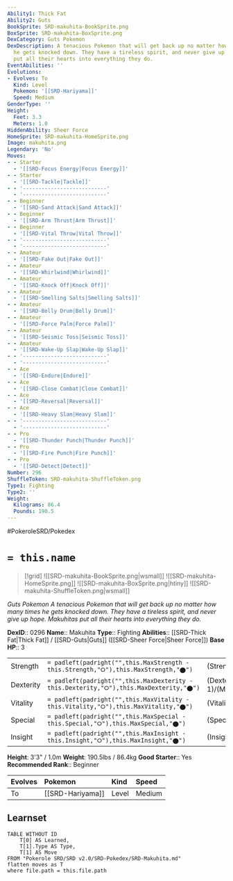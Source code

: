 ```yaml
---
Ability1: Thick Fat
Ability2: Guts
BookSprite: SRD-makuhita-BookSprite.png
BoxSprite: SRD-makuhita-BoxSprite.png
DexCategory: Guts Pokemon
DexDescription: A tenacious Pokemon that will get back up no matter how many times
  he gets knocked down. They have a tireless spirit, and never give up hope. Makuhitas
  put all their hearts into everything they do.
EventAbilities: ''
Evolutions:
- Evolves: To
  Kind: Level
  Pokemon: '[[SRD-Hariyama]]'
  Speed: Medium
GenderType: ''
Height:
  Feet: 3.3
  Meters: 1.0
HiddenAbility: Sheer Force
HomeSprite: SRD-makuhita-HomeSprite.png
Image: makuhita.png
Legendary: 'No'
Moves:
- - Starter
  - '[[SRD-Focus Energy|Focus Energy]]'
- - Starter
  - '[[SRD-Tackle|Tackle]]'
- - '---------------------------'
  - '---------------------------'
- - Beginner
  - '[[SRD-Sand Attack|Sand Attack]]'
- - Beginner
  - '[[SRD-Arm Thrust|Arm Thrust]]'
- - Beginner
  - '[[SRD-Vital Throw|Vital Throw]]'
- - '---------------------------'
  - '---------------------------'
- - Amateur
  - '[[SRD-Fake Out|Fake Out]]'
- - Amateur
  - '[[SRD-Whirlwind|Whirlwind]]'
- - Amateur
  - '[[SRD-Knock Off|Knock Off]]'
- - Amateur
  - '[[SRD-Smelling Salts|Smelling Salts]]'
- - Amateur
  - '[[SRD-Belly Drum|Belly Drum]]'
- - Amateur
  - '[[SRD-Force Palm|Force Palm]]'
- - Amateur
  - '[[SRD-Seismic Toss|Seismic Toss]]'
- - Amateur
  - '[[SRD-Wake-Up Slap|Wake-Up Slap]]'
- - '---------------------------'
  - '---------------------------'
- - Ace
  - '[[SRD-Endure|Endure]]'
- - Ace
  - '[[SRD-Close Combat|Close Combat]]'
- - Ace
  - '[[SRD-Reversal|Reversal]]'
- - Ace
  - '[[SRD-Heavy Slam|Heavy Slam]]'
- - '---------------------------'
  - '---------------------------'
- - Pro
  - '[[SRD-Thunder Punch|Thunder Punch]]'
- - Pro
  - '[[SRD-Fire Punch|Fire Punch]]'
- - Pro
  - '[[SRD-Detect|Detect]]'
Number: 296
ShuffleToken: SRD-makuhita-ShuffleToken.png
Type1: Fighting
Type2: ''
Weight:
  Kilograms: 86.4
  Pounds: 190.5
---
```


#PokeroleSRD/Pokedex

# `= this.name`

> [!grid]
> ![[SRD-makuhita-BookSprite.png|wsmall]]
> ![[SRD-makuhita-HomeSprite.png]]
> ![[SRD-makuhita-BoxSprite.png|htiny]]
> ![[SRD-makuhita-ShuffleToken.png|wsmall]]


*Guts Pokemon*
*A tenacious Pokemon that will get back up no matter how many times he gets knocked down. They have a tireless spirit, and never give up hope. Makuhitas put all their hearts into everything they do.*

**DexID**:: 0296
**Name**:: Makuhita
**Type**:: Fighting
**Abilities**:: [[SRD-Thick Fat|Thick Fat]] / [[SRD-Guts|Guts]] ([[SRD-Sheer Force|Sheer Force]])
**Base HP**:: 3

|           |                                                                                        |                                          |
| --------- | -------------------------------------------------------------------------------------- | ---------------------------------------- |
| Strength  | `= padleft(padright("",this.MaxStrength - this.Strength,"⭘"),this.MaxStrength,"⬤")`    | (Strength::2)/(MaxStrength::4)   |
| Dexterity | `= padleft(padright("",this.MaxDexterity - this.Dexterity,"⭘"),this.MaxDexterity,"⬤")` | (Dexterity:: 1)/(MaxDexterity::3) |
| Vitality  | `= padleft(padright("",this.MaxVitality - this.Vitality,"⭘"),this.MaxVitality,"⬤")`    | (Vitality::1)/(MaxVitality::3)   |
| Special   | `= padleft(padright("",this.MaxSpecial - this.Special,"⭘"),this.MaxSpecial,"⬤")`       | (Special::1)/(MaxSpecial::3)     |
| Insight   | `= padleft(padright("",this.MaxInsight - this.Insight,"⭘"),this.MaxInsight,"⬤")`       | (Insight::1)/(MaxInsight::3)     |

**Height**: 3'3" / 1.0m
**Weight**: 190.5lbs / 86.4kg
**Good Starter**:: Yes
**Recommended Rank**:: Beginner

| Evolves   | Pokemon          | Kind   | Speed   |
|:----------|:-----------------|:-------|:--------|
| To        | [[SRD-Hariyama]] | Level  | Medium  |

## Learnset

```dataview
TABLE WITHOUT ID
    T[0] AS Learned,
    T[1].Type AS Type,
    T[1] AS Move
FROM "Pokerole SRD/SRD v2.0/SRD-Pokedex/SRD-Makuhita.md"
flatten moves as T
where file.path = this.file.path
```
